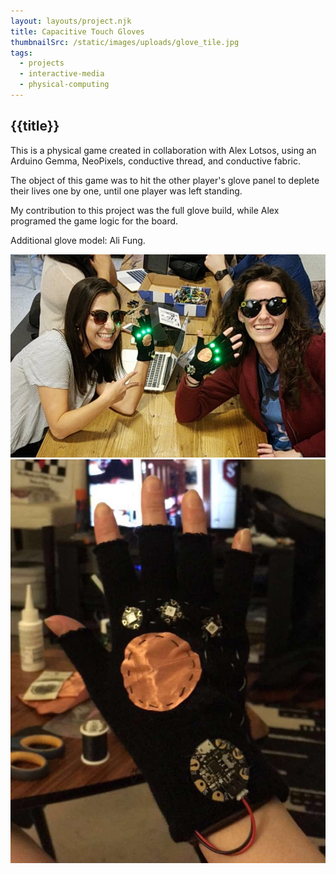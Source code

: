```yaml
---
layout: layouts/project.njk
title: Capacitive Touch Gloves
thumbnailSrc: /static/images/uploads/glove_tile.jpg
tags:
  - projects
  - interactive-media
  - physical-computing
---
```

## {{title}}

This is a physical game created in collaboration with Alex Lotsos, using an Arduino Gemma, NeoPixels, conductive thread, and conductive fabric.

The object of this game was to hit the other player's glove panel to deplete their lives one by one, until one player was left standing.

My contribution to this project was the full glove build, while Alex programed the game logic for the board.

Additional glove model: Ali Fung.

<div class="frame">
<img src="/static/images/uploads/fullsizerender.jpg">
</div>

<div class="frame">
<img src="/static/images/uploads/fullsizerender2.jpg" class="object-fit:scale-down"></img>
</div>
